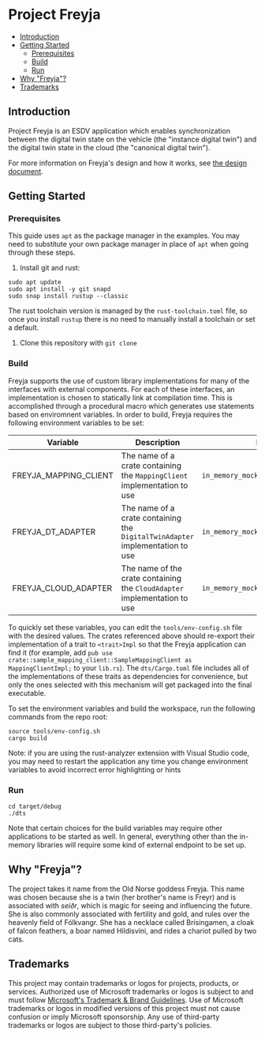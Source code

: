 # Project Freyja

- [Introduction](#introduction)
- [Getting Started](#getting-started)
  - [Prerequisites](#prerequisites)
  - [Build](#build)
  - [Run](#run)
- [Why "Freyja"?](#why-freyja)
- [Trademarks](#trademarks)

## Introduction

Project Freyja is an ESDV application which enables synchronization between the digital twin state on the vehicle (the "instance digital twin") and the digital twin state in the cloud (the "canonical digital twin").

For more information on Freyja's design and how it works, see [the design document](docs/design/README.md).

## Getting Started

### Prerequisites

This guide uses `apt` as the package manager in the examples. You may need to substitute your own package manager in place of `apt` when going through these steps.

1. Install git and rust:

```shell
sudo apt update
sudo apt install -y git snapd
sudo snap install rustup --classic
```

The rust toolchain version is managed by the `rust-toolchain.toml` file, so once you install `rustup` there is no need to manually install a toolchain or set a default.

1. Clone this repository with `git clone`

### Build

Freyja supports the use of custom library implementations for many of the interfaces with external components. For each of these interfaces, an implementation is chosen to statically link at compilation time. This is accomplished through a procedural macro which generates use statements based on enviromnent variables. In order to build, Freyja requires the following environment variables to be set:

Variable|Description|Example
-|-|-
FREYJA_MAPPING_CLIENT|The name of a crate containing the `MappingClient` implementation to use|`in_memory_mock_mapping_client`
FREYJA_DT_ADAPTER|The name of a crate containing the `DigitalTwinAdapter` implementation to use|`in_memory_mock_digital_twin_adapter`
FREYJA_CLOUD_ADAPTER|The name of the crate containing the `CloudAdapter` implementation to use|`in_memory_mock_cloud_adapter`

To quickly set these variables, you can edit the `tools/env-config.sh` file with the desired values. The crates referenced above should re-export their implementation of a trait to `<trait>Impl` so that the Freyja application can find it (for example, add `pub use crate::sample_mapping_client::SampleMappingClient as MappingClientImpl;` to your `lib.rs`). The `dts/Cargo.toml` file includes all of the implementations of these traits as dependencies for convenience, but only the ones selected with this mechanism will get packaged into the final executable.

To set the environment variables and build the workspace, run the following commands from the repo root:

```shell
source tools/env-config.sh
cargo build
```

Note: if you are using the rust-analyzer extension with Visual Studio code, you may need to restart the application any time you change environment variables to avoid incorrect error highlighting or hints

### Run

```shell
cd target/debug
./dts
```

Note that certain choices for the build variables may require other applications to be started as well. In general, everything other than the in-memory libraries will require some kind of external endpoint to be set up.

<!--alex disable he-she her-him brothers-sisters-->
## Why "Freyja"?

The project takes it name from the Old Norse goddess Freyja. This name was chosen because she is a twin (her brother's name is Freyr) and is associated with *seiðr*, which is magic for seeing and influencing the future. She is also commonly associated with fertility and gold, and rules over the heavenly field of Fólkvangr. She has a necklace called Brísingamen, a cloak of falcon feathers, a boar named Hildisvíni, and rides a chariot pulled by two cats.
<!--alex enable he-she her-him brothers-sisters-->

## Trademarks

This project may contain trademarks or logos for projects, products, or services. Authorized use of Microsoft
trademarks or logos is subject to and must follow
[Microsoft's Trademark & Brand Guidelines](https://www.microsoft.com/en-us/legal/intellectualproperty/trademarks/usage/general).
Use of Microsoft trademarks or logos in modified versions of this project must not cause confusion or imply Microsoft sponsorship.
Any use of third-party trademarks or logos are subject to those third-party's policies.
